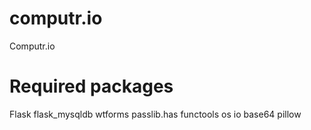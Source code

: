# computr.io
Computr.io
# Required packages
Flask
flask_mysqldb
wtforms
passlib.has
functools
os
io
base64
pillow
